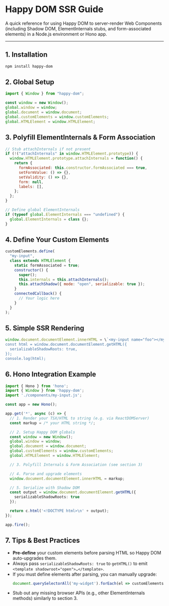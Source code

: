 # Happy DOM SSR Guide

A quick reference for using Happy DOM to server-render Web Components (including Shadow DOM, ElementInternals stubs, and form-associated elements) in a Node.js environment or Hono app.

---

## 1. Installation

```bash
npm install happy-dom
```

## 2. Global Setup

```js
import { Window } from "happy-dom";

const window = new Window();
global.window = window;
global.document = window.document;
global.customElements = window.customElements;
global.HTMLElement = window.HTMLElement;
```

## 3. Polyfill ElementInternals & Form Association

```js
// Stub attachInternals if not present
if (!("attachInternals" in window.HTMLElement.prototype)) {
  window.HTMLElement.prototype.attachInternals = function() {
    return {
      formAssociated: this.constructor.formAssociated === true,
      setFormValue: () => {},
      setValidity: () => {},
      form: null,
      labels: [],
    };
  };
}

// Define global ElementInternals
if (typeof global.ElementInternals === "undefined") {
  global.ElementInternals = class {};
}
```

## 4. Define Your Custom Elements

```js
customElements.define(
  "my-input",
  class extends HTMLElement {
    static formAssociated = true;
    constructor() {
      super();
      this.internals = this.attachInternals();
      this.attachShadow({ mode: "open", serializable: true });
    }
    connectedCallback() {
      // Your logic here
    }
  }
);
```

## 5. Simple SSR Rendering

```js
window.document.documentElement.innerHTML = \`<my-input name="foo"></my-input>\`;
const html = window.document.documentElement.getHTML({
  serializableShadowRoots: true,
});
console.log(html);
```

## 6. Hono Integration Example

```ts
import { Hono } from 'hono';
import { Window } from 'happy-dom';
import './components/my-input.js';

const app = new Hono();

app.get('*', async (c) => {
  // 1. Render your TSX/HTML to string (e.g. via ReactDOMServer)
  const markup = /* your HTML string */;

  // 2. Setup Happy DOM globals
  const window = new Window();
  global.window = window;
  global.document = window.document;
  global.customElements = window.customElements;
  global.HTMLElement = window.HTMLElement;

  // 3. Polyfill Internals & Form Association (see section 3)

  // 4. Parse and upgrade elements
  window.document.documentElement.innerHTML = markup;

  // 5. Serialize with Shadow DOM
  const output = window.document.documentElement.getHTML({
    serializableShadowRoots: true
  });

  return c.html('<!DOCTYPE html>\n' + output);
});

app.fire();
```

## 7. Tips & Best Practices

- **Pre-define** your custom elements before parsing HTML so Happy DOM auto-upgrades them.
- Always pass `serializableShadowRoots: true` to `getHTML()` to emit `<template shadowroot="open">…</template>`.
- If you must define elements after parsing, you can manually upgrade:
  ```js
  document.querySelectorAll('my-widget').forEach(el => customElements.upgrade(el));
  ```
- Stub out any missing browser APIs (e.g., other ElementInternals methods) similarly to section 3.
